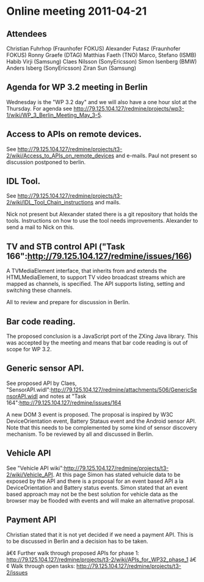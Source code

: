 Online meeting 2011-04-21
=========================

Attendees
---------

Christian Fuhrhop (Fraunhofer FOKUS)
Alexander Futasz (Fraunhofer FOKUS)
Ronny Graefe (DTAG)
Matthias Faeth (TNO)
Marco, Stefano (ISMB)
Habib Virji (Samsung)
Claes Nilsson (SonyEricsson)
Simon Isenberg (BMW)
Anders Isberg (SonyEricsson)
Ziran Sun (Samsung)

Agenda for WP 3.2 meeting in Berlin
-----------------------------------

Wednesday is the "WP 3.2 day" and we will also have a one hour slot at the Thursday. For agenda see http://79.125.104.127/redmine/projects/wp3-1/wiki/WP_3_Berlin_Meeting_May_3-5.

Access to APIs on remote devices.
---------------------------------

See http://79.125.104.127/redmine/projects/t3-2/wiki/Access_to_APIs_on_remote_devices and e-mails.
Paul not present so discussion postponed to berlin.

IDL Tool.
---------

See http://79.125.104.127/redmine/projects/t3-2/wiki/IDL_Tool_Chain_instructions and mails.

Nick not present but Alexander stated there is a git repository that holds the tools. Instructions on how to use the tool needs improvements. Alexander to send a mail to Nick on this.

TV and STB control API ("Task 166":http://79.125.104.127/redmine/issues/166)
------------------------------------------------------------------------------

A TVMediaElement interface, that inherits from and extends the HTMLMediaElement, to support TV video broadcast streams which are mapped as channels, is specified. The API supports listing, setting and switching these channels.

All to review and prepare for discussion in Berlin.

Bar code reading.
-----------------

The proposed conclusion is a JavaScript port of the ZXing Java library. This was accepted by the meeting and means that bar code reading is out of scope for WP 3.2.

Generic sensor API.
-------------------

See proposed API by Claes, "SensorAPI.widl":http://79.125.104.127/redmine/attachments/506/GenericSensorAPI.widl and notes at "Task 164":http://79.125.104.127/redmine/issues/164

A new DOM 3 event is proposed. The proposal is inspired by W3C DeviceOrientation event, Battery Stataus event and the Android sensor API. Note that this needs to be complemented by some kind of sensor discovery mechanism. To be reviewed by all and discussed in Berlin.

Vehicle API
-----------

See "Vehicle API wiki":http://79.125.104.127/redmine/projects/t3-2/wiki/Vehicle_API. At this page Simon has stated vehuicle data to be exposed by the API and there is a proposal for an event based API a la DeviceOrientation and Battery status events. Simon stated that an event based approach may not be the best solution for vehicle data as the browser may be flooded with events and will make an alternative proposal.

Payment API
-----------

Christian stated that it is not yet decided if we need a payment API. This is to be discussed in Berlin and a decision has to be taken.

â€¢ Further walk through proposed APIs for phase 1: http://79.125.104.127/redmine/projects/t3-2/wiki/APIs_for_WP32_phase_1
â€¢ Walk through open tasks: http://79.125.104.127/redmine/projects/t3-2/issues

